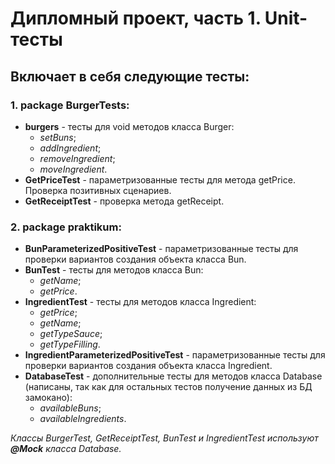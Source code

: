 # Дипломный проект, часть 1. Unit-тесты

## Включает в себя следующие тесты:
### 1. package BurgerTests:
- **burgers** - тесты для void методов класса Burger:
  - _setBuns_;
  - _addIngredient_;
  - _removeIngredient_;
  - _moveIngredient_.
- **GetPriceTest** - параметризованные тесты для метода getPrice. Проверка позитивных сценариев.
- **GetReceiptTest** - проверка метода getReceipt.

### 2. package praktikum:
- **BunParameterizedPositiveTest** - параметризованные тесты для проверки вариантов создания объекта класса Bun.
- **BunTest** - тесты для методов класса Bun:
  - _getName_;
  - _getPrice_.
- **IngredientTest** - тесты для методов класса Ingredient:
  - _getPrice_;
  - _getName_;
  - _getTypeSauce_;
  - _getTypeFilling_.
- **IngredientParameterizedPositiveTest** - параметризованные тесты для проверки вариантов создания объекта класса 
Ingredient.
- **DatabaseTest** - дополнительные тесты для методов класса Database (написаны, так как для остальных тестов 
получение данных из БД замокано):
  - _availableBuns_;
  - _availableIngredients_.

_Классы BurgerTest, GetReceiptTest, BunTest и IngredientTest используют **@Mock** класса Database._

